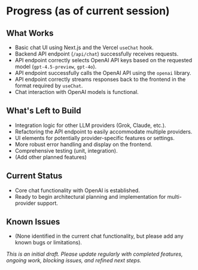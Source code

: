 # Progress (as of current session)

## What Works

-   Basic chat UI using Next.js and the Vercel `useChat` hook.
-   Backend API endpoint (`/api/chat`) successfully receives requests.
-   API endpoint correctly selects OpenAI API keys based on the requested model (`gpt-4.5-preview`, `gpt-4o`).
-   API endpoint successfully calls the OpenAI API using the `openai` library.
-   API endpoint correctly streams responses back to the frontend in the format required by `useChat`.
-   Chat interaction with OpenAI models is functional.

## What's Left to Build

-   Integration logic for other LLM providers (Grok, Claude, etc.).
-   Refactoring the API endpoint to easily accommodate multiple providers.
-   UI elements for potentially provider-specific features or settings.
-   More robust error handling and display on the frontend.
-   Comprehensive testing (unit, integration).
-   (Add other planned features)

## Current Status

-   Core chat functionality with OpenAI is established.
-   Ready to begin architectural planning and implementation for multi-provider support.

## Known Issues

-   (None identified in the current chat functionality, but please add any known bugs or limitations).

_This is an initial draft. Please update regularly with completed features, ongoing work, blocking issues, and refined next steps._ 